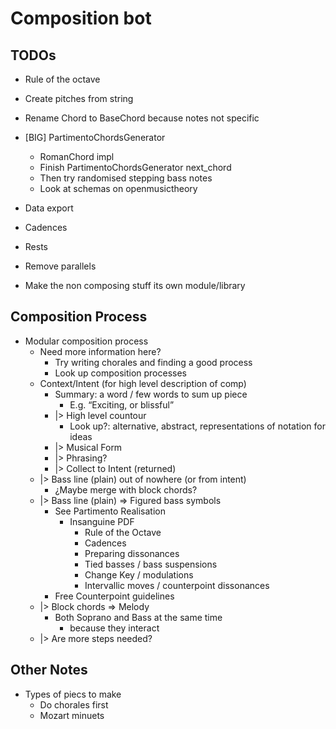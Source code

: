 # Composition bot #

## TODOs ##
- Rule of the octave

- Create pitches from string
- Rename Chord to BaseChord because notes not specific

- [BIG] PartimentoChordsGenerator
  - RomanChord impl
  - Finish PartimentoChordsGenerator next_chord
  - Then try randomised stepping bass notes
  - Look at schemas on openmusictheory
- Data export
- Cadences
- Rests
- Remove parallels

- Make the non composing stuff its own module/library

## Composition Process ##

- Modular composition process
  - Need more information here?
    - Try writing chorales and finding a good process
    - Look up composition processes
  - Context/Intent (for high level description of comp)
    - Summary: a word / few words to sum up piece
      - E.g. “Exciting, or blissful”
    - |> High level countour
      - Look up?: alternative, abstract, representations of notation for
        ideas
    - |> Musical Form
    - |> Phrasing?
    - |> Collect to Intent (returned)
  - |> Bass line (plain) out of nowhere (or from intent)
    - ¿Maybe merge with block chords?
  - |> Bass line (plain) => Figured bass symbols
    - See Partimento Realisation
      - Insanguine PDF
        - Rule of the Octave
        - Cadences
        - Preparing dissonances
        - Tied basses / bass suspensions
        - Change Key / modulations
        - Intervallic moves / counterpoint dissonances
    - Free Counterpoint guidelines
  - |> Block chords => Melody
    - Both Soprano and Bass at the same time
      - because they interact
  - |> Are more steps needed?

## Other Notes ##

- Types of piecs to make
  - Do chorales first
  - Mozart minuets

